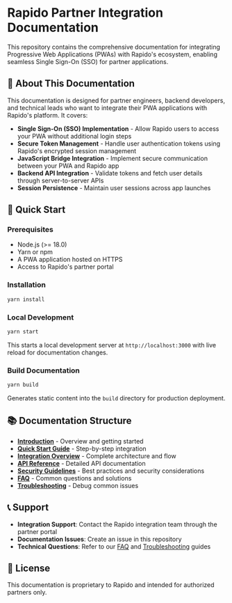 # Rapido Partner Integration Documentation

This repository contains the comprehensive documentation for integrating Progressive Web Applications (PWAs) with Rapido's ecosystem, enabling seamless Single Sign-On (SSO) for partner applications.

## 📖 About This Documentation

This documentation is designed for partner engineers, backend developers, and technical leads who want to integrate their PWA applications with Rapido's platform. It covers:

- **Single Sign-On (SSO) Implementation** - Allow Rapido users to access your PWA without additional login steps
- **Secure Token Management** - Handle user authentication tokens using Rapido's encrypted session management
- **JavaScript Bridge Integration** - Implement secure communication between your PWA and Rapido app
- **Backend API Integration** - Validate tokens and fetch user details through server-to-server APIs
- **Session Persistence** - Maintain user sessions across app launches

## 🚀 Quick Start

### Prerequisites
- Node.js (>= 18.0)
- Yarn or npm
- A PWA application hosted on HTTPS
- Access to Rapido's partner portal

### Installation

```bash
yarn install
```

### Local Development

```bash
yarn start
```

This starts a local development server at `http://localhost:3000` with live reload for documentation changes.

### Build Documentation

```bash
yarn build
```

Generates static content into the `build` directory for production deployment.

## 📚 Documentation Structure

- **[Introduction](docs/intro.md)** - Overview and getting started
- **[Quick Start Guide](docs/quickstart.md)** - Step-by-step integration
- **[Integration Overview](docs/overview.md)** - Complete architecture and flow
- **[API Reference](docs/API%20Reference.md)** - Detailed API documentation
- **[Security Guidelines](docs/security.md)** - Best practices and security considerations
- **[FAQ](docs/faq.md)** - Common questions and solutions
- **[Troubleshooting](docs/troubleshooting.md)** - Debug common issues

## 📞 Support

- **Integration Support**: Contact the Rapido integration team through the partner portal
- **Documentation Issues**: Create an issue in this repository
- **Technical Questions**: Refer to our [FAQ](docs/faq.md) and [Troubleshooting](docs/troubleshooting.md) guides

## 📄 License

This documentation is proprietary to Rapido and intended for authorized partners only.
